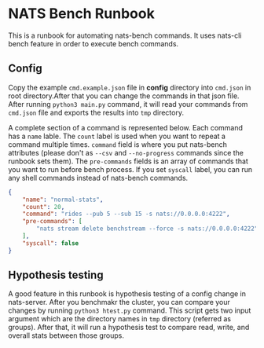 # NATS Bench Runbook

This is a runbook for automating nats-bench commands. It uses nats-cli bench feature in order to execute bench commands.

## Config

Copy the example ```cmd.example.json``` file in **config** directory into ```cmd.json``` in root directory.After that you can change the commands in that json file. After running ```python3 main.py``` command, it will read your commands from ```cmd.json``` file and exports the results into ```tmp``` directory.

A complete section of a command is represented below. Each command has a ```name``` lable. The ```count``` label is used when you want to repeat a command multiple times. ```command``` field is where you put nats-bench attributes (please don't as ```--csv``` and ```--no-progress``` commands since the runbook sets them). The ```pre-commands``` fields is an array of commands that you want to run before bench process. If you set ```syscall``` label, you can run any shell commands instead of nats-bench commands.

```json
{
    "name": "normal-stats",
    "count": 20,
    "command": "rides --pub 5 --sub 15 -s nats://0.0.0.0:4222",
    "pre-commands": [
        "nats stream delete benchstream --force -s nats://0.0.0.0:4222"
    ],
    "syscall": false
}
```

## Hypothesis testing

A good feature in this runbook is hypothesis testing of a config change in nats-server. After you benchmakr the cluster, you can compare your changes by running ```python3 htest.py``` command. This script gets two input argument which are the directory names in ```tmp``` directory (referred as groups). After that, it will run a hypothesis test to compare read, write, and overall stats between those groups.
